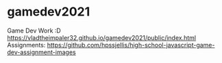 # gamedev2021
Game Dev Work :D
https://vladtheimpaler32.github.io/gamedev2021/public/index.html
Assignments: https://github.com/hpssjellis/high-school-javascript-game-dev-assignment-images
